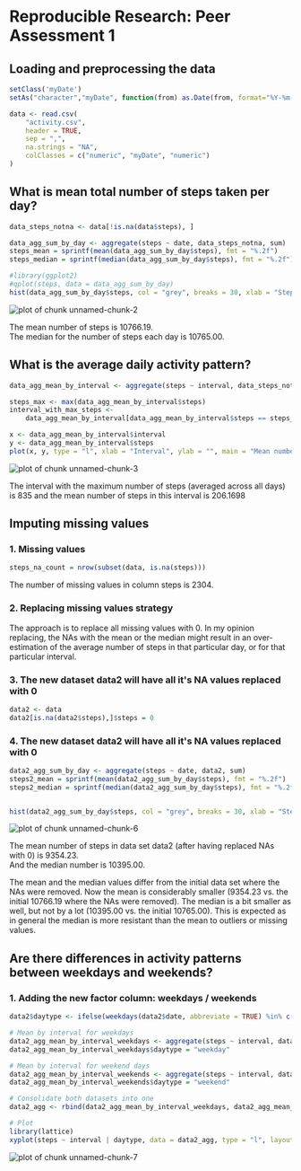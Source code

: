 # Reproducible Research: Peer Assessment 1


## Loading and preprocessing the data

```r
setClass('myDate')
setAs("character","myDate", function(from) as.Date(from, format="%Y-%m-%d"))

data <- read.csv(
    "activity.csv",
    header = TRUE,
    sep = ",",
    na.strings = "NA",
    colClasses = c("numeric", "myDate", "numeric")
)
```


## What is mean total number of steps taken per day?

```r
data_steps_notna <- data[!is.na(data$steps), ]

data_agg_sum_by_day <- aggregate(steps ~ date, data_steps_notna, sum)
steps_mean = sprintf(mean(data_agg_sum_by_day$steps), fmt = "%.2f")
steps_median = sprintf(median(data_agg_sum_by_day$steps), fmt = "%.2f")

#library(ggplot2)
#qplot(steps, data = data_agg_sum_by_day)
hist(data_agg_sum_by_day$steps, col = "grey", breaks = 30, xlab = "Steps", main = "Histogram for the total number of steps per day")
```

![plot of chunk unnamed-chunk-2](figure/unnamed-chunk-2.png) 

The mean number of steps is 10766.19.  
The median for the number of steps each day is 10765.00.


## What is the average daily activity pattern?

```r
data_agg_mean_by_interval <- aggregate(steps ~ interval, data_steps_notna, mean)

steps_max <- max(data_agg_mean_by_interval$steps)
interval_with_max_steps <-
    data_agg_mean_by_interval[data_agg_mean_by_interval$steps == steps_max, ]$interval

x <- data_agg_mean_by_interval$interval
y <- data_agg_mean_by_interval$steps
plot(x, y, type = "l", xlab = "Interval", ylab = "", main = "Mean number of steps across all days")
```

![plot of chunk unnamed-chunk-3](figure/unnamed-chunk-3.png) 

The interval with the maximum number of steps (averaged across all days) is 835
and the mean number of steps in this interval is 206.1698

## Imputing missing values

### 1. Missing values

```r
steps_na_count = nrow(subset(data, is.na(steps)))
```
The number of missing values in column steps is 2304.

### 2. Replacing missing values strategy

The approach is to replace all missing values with 0. In my opinion replacing,
the NAs with the mean or the median might result in an over-estimation
of the average number of steps in that particular day, or for that particular
interval.

### 3. The new dataset data2 will have all it's NA values replaced with 0


```r
data2 <- data
data2[is.na(data2$steps),]$steps = 0
```

### 4. The new dataset data2 will have all it's NA values replaced with 0


```r
data2_agg_sum_by_day <- aggregate(steps ~ date, data2, sum)
steps2_mean = sprintf(mean(data2_agg_sum_by_day$steps), fmt = "%.2f")
steps2_median = sprintf(median(data2_agg_sum_by_day$steps), fmt = "%.2f")


hist(data2_agg_sum_by_day$steps, col = "grey", breaks = 30, xlab = "Steps", main = "Total number of steps per day after replacing NAs with 0 (histogram)")
```

![plot of chunk unnamed-chunk-6](figure/unnamed-chunk-6.png) 

The mean number of steps in data set data2 (after having replaced NAs with 0) is 9354.23.  
And the median number is 10395.00.

The mean and the median values differ from the initial data set where the NAs were removed. Now the mean is considerably smaller (9354.23 vs. the initial 10766.19 where the NAs were removed). The median is a bit smaller as well, but not by a lot (10395.00 vs. the initial 10765.00). This is expected as in general the median is more resistant than the mean to outliers or missing values.

## Are there differences in activity patterns between weekdays and weekends?

### 1. Adding the new factor column: weekdays / weekends

```r
data2$daytype <- ifelse(weekdays(data2$date, abbreviate = TRUE) %in% c("Sat", "Sun"), "weekend", "weekday")

# Mean by interval for weekdays
data2_agg_mean_by_interval_weekdays <- aggregate(steps ~ interval, data2[data2$daytype == "weekday", ], mean)
data2_agg_mean_by_interval_weekdays$daytype = "weekday"

# Mean by interval for weekend days
data2_agg_mean_by_interval_weekends <- aggregate(steps ~ interval, data2[data2$daytype == "weekend", ], mean)
data2_agg_mean_by_interval_weekends$daytype = "weekend"

# Consolidate both datasets into one
data2_agg <- rbind(data2_agg_mean_by_interval_weekdays, data2_agg_mean_by_interval_weekends)

# Plot
library(lattice)
xyplot(steps ~ interval | daytype, data = data2_agg, type = "l", layout = c(1, 2), xlab = "Interval", ylab = "Number of steps")
```

![plot of chunk unnamed-chunk-7](figure/unnamed-chunk-7.png) 

